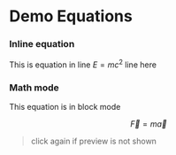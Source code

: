 # Demo Equations

### Inline equation
This is equation in line $E=mc^2$ line here


### Math mode 
This equation is in block mode

$$\overrightarrow{F}=m\vec{a}$$




> click again if preview is not shown 


